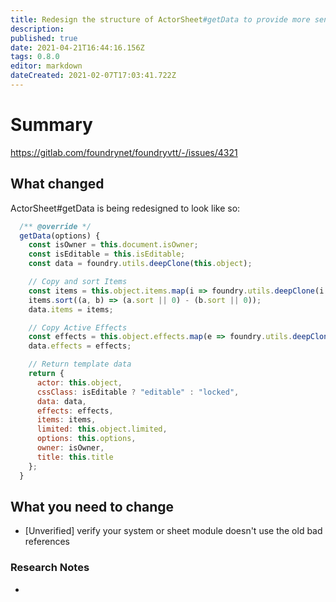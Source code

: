 ```yaml
---
title: Redesign the structure of ActorSheet#getData to provide more sensible references for the actor, its data, and any items or effects that the actor owns.
description: 
published: true
date: 2021-04-21T16:44:16.156Z
tags: 0.8.0
editor: markdown
dateCreated: 2021-02-07T17:03:41.722Z
---
```


# Summary
https://gitlab.com/foundrynet/foundryvtt/-/issues/4321

## What changed

ActorSheet#getData is being redesigned to look like so:

```js
  /** @override */
  getData(options) {
    const isOwner = this.document.isOwner;
    const isEditable = this.isEditable;
    const data = foundry.utils.deepClone(this.object);

    // Copy and sort Items
    const items = this.object.items.map(i => foundry.utils.deepClone(i.data));
    items.sort((a, b) => (a.sort || 0) - (b.sort || 0));
    data.items = items;

    // Copy Active Effects
    const effects = this.object.effects.map(e => foundry.utils.deepClone(e.data));
    data.effects = effects;

    // Return template data
    return {
      actor: this.object,
      cssClass: isEditable ? "editable" : "locked",
      data: data,
      effects: effects,
      items: items,
      limited: this.object.limited,
      options: this.options,
      owner: isOwner,
      title: this.title
    };
  }

```

## What you need to change

- [Unverified] verify your system or sheet module doesn't use the old bad references

### Research Notes

- 